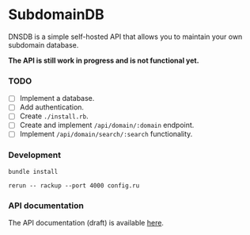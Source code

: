 # SubdomainDB

DNSDB is a simple self-hosted API that allows you to maintain your own subdomain database.

__The API is still work in progress and is not functional yet.__

### TODO

- [ ] Implement a database.
- [ ] Add authentication.
- [ ] Create `./install.rb`.
- [ ] Create and implement `/api/domain/:domain` endpoint.
- [ ] Implement `/api/domain/search/:search` functionality.

### Development


```
bundle install

rerun -- rackup --port 4000 config.ru
```

### API documentation
The API documentation (draft) is available [here](./API.md).
